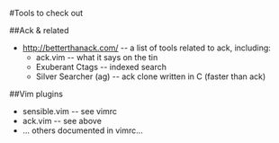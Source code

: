 #Tools to check out

##Ack & related

 * http://betterthanack.com/ -- a list of tools related to ack, including:
    *  ack.vim -- what it says on the tin
    * Exuberant Ctags -- indexed search
    * Silver Searcher (ag) -- ack clone written in C (faster than ack)

##Vim plugins

 * sensible.vim -- see vimrc
 * ack.vim -- see above
 * ... others documented in vimrc...
